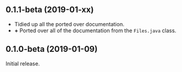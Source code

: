 ## 0.1.1-beta (2019-01-xx)

- Tidied up all the ported over documentation.
- **\+** Ported over all of the documentation from the `Files.java` class.

## 0.1.0-beta (2019-01-09)
Initial release.